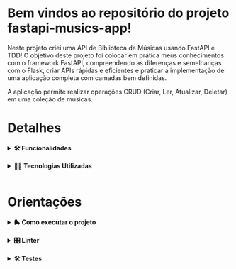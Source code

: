 # Bem vindos ao repositório do projeto fastapi-musics-app!

Neste projeto criei uma API de Biblioteca de Músicas usando FastAPI e TDD!
O objetivo deste projeto foi colocar em prática meus conhecimentos com o framework FastAPI, compreendendo as diferenças e semelhanças com o Flask, criar APIs rápidas e eficientes e praticar a implementação de uma aplicação completa com camadas bem definidas.

A aplicação permite realizar operações CRUD (Criar, Ler, Atualizar, Deletar) em uma coleção de músicas.

# Detalhes

<details>

  <summary><strong> 🛠 Funcionalidades </strong></summary>
  <br />

- **Criar uma música:** Adicionar uma nova música à biblioteca.
- **Listar todas as músicas:** Obter uma lista de todas as músicas na biblioteca.
- **Selecionar música aleatória:** Selecionar uma música da biblioteca aleatoriamente.
- **Obter uma música específica:** Buscar uma música pelo seu ID.
- **Atualizar uma música:** Atualizar as informações de uma música existente.
- **Deletar uma música:** Remover uma música da biblioteca.

</details>
<br />
<details>

  <summary><strong> 👨‍💻 Tecnologias Utilizadas </strong></summary>
  <br />

- **FastAPI:** Framework principal para a criação da API.
- **Uvicorn:** Servidor ASGI para rodar a aplicação FastAPI.
- **Pydantic:** Para validação de dados e criação de modelos.

</details>
</br>

# Orientações

<details>

  <summary><strong> 🛼 Como executar o projeto </strong></summary>
  <br />

### Pré-requisitos

- Python 3.8 ou superior
- Virtualenv (opcional, mas recomendado)

### Passos para Configuração

1. Clone o repositório com o comando: `git@github.com:linahsu/fastapi-musics-app.git`

</br>

2. Entre na pasta do repositório que você acabou de clonar:
    - `cd fastapi-musics-app`

</br>

3. Crie o ambiente virtual para o projeto

```bash
python3 -m venv .venv && source .venv/bin/activate
```

</br>

4. Instale as dependências

```bash
python3 -m pip install -r dev-requirements.txt
```

</br>

5. Popule o banco de dados com o arquivo seed **musics.mongodb**</br>
**(opcional caso queira visualizar a aplicação já populada com algumas músicas)**

</br>

6. Execute a aplicação com:

```bash
 uvicorn app.main:app --reload
```

</details>
</br>
<details>

<summary><strong>🎛 Linter</strong></summary>
  <br />

Para garantir a qualidade do código, foi utilizado nesse projeto o linter `Flake8`, sendo alinhado com as boas práticas de desenvolvimento, sendo mais legível e de fácil manutenção! Para poder executar o `Flake8`, certifique-se de que o ambiente virtual foi criado e está ativo dentro do repositório.

Para rodá-lo localmente no repositório, execute o comando a seguir:

```bash
python3 -m flake8
```

Se a análise do `Flake8` encontrar problemas no código, tais problemas serão mostrados no terminal. Se não houver problema no código, nada será impresso no terminal.

</details>
</br>
<details>
  <summary><strong>🛠 Testes</strong></summary>
  <br />

Para executar os testes certifique-se de que você está com o ambiente virtual ativado.

<strong>Executar os testes</strong>

```bash
python3 -m pytest
```

Caso você queira que os testes gerem uma saída mais verbosa completa, o comando é:

```bash
python3 -m pytest -s -vv
```

O `pytest` possui diversos parâmetros que podem ser utilizados para executar os testes de diferentes formas. Alguns exemplos são:

```bash
python3 -m pytest tests/test_nome_do_arquivo.py  # Executa todos os testes do arquivo de testes especificado
python3 -m pytest tests/test_nome_do_arquivo.py::test_nome_do_teste  # Executa apenas o teste especificado
python3 -m pytest -k expressao  # Executa apenas os testes que contém a expressão informada como substring
python3 -m pytest -x  # Executa os testes até encontrar o primeiro erro
```

</details>